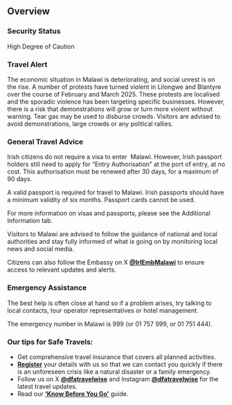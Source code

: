 ## Overview

### **Security Status**

High Degree of Caution

### **Travel Alert**

The economic situation in Malawi is deteriorating, and social unrest is on the rise. A number of protests have turned violent in Lilongwe and Blantyre over the course of February and March 2025. These protests are localised and the sporadic violence has been targeting specific businesses. However, there is a risk that demonstrations will grow or turn more violent without warning. Tear gas may be used to disburse crowds. Visitors are advised to avoid demonstrations, large crowds or any political rallies.

### **General Travel Advice**

Irish citizens do not require a visa to enter  Malawi. However, Irish passport holders still need to apply for “Entry Authorisation” at the port of entry, at no cost. This authorisation must be renewed after 30 days, for a maximum of 90 days.

A valid passport is required for travel to Malawi. Irish passports should have a minimum validity of six months. Passport cards cannot be used.

For more information on visas and passports, please see the Additional Information tab.

Visitors to Malawi are advised to follow the guidance of national and local authorities and stay fully informed of what is going on by monitoring local news and social media.

Citizens can also follow the Embassy on X [**@IrlEmbMalawi**](https://twitter.com/IrlEmbMalawi/) to ensure access to relevant updates and alerts.

### **Emergency Assistance**

The best help is often close at hand so if a problem arises, try talking to local contacts, tour operator representatives or hotel management.

The emergency number in Malawi is 999 (or 01 757 999, or 01 751 444).

### **Our tips for Safe Travels:**

* Get comprehensive travel insurance that covers all planned activities.
* [**Register**](/en/dfa/overseas-travel/citizens-registration/) your details with us so that we can contact you quickly if there is an unforeseen crisis like a natural disaster or a family emergency.
* Follow us on X [**@dfatravelwise**](https://www.twitter.com/DFATravelWise) and Instagram [**@dfatravelwise**](https://www.instagram.com/dfatravelwise/) for the latest travel updates.
* Read our [**‘Know Before You Go’**](/en/dfa/overseas-travel/know-before-you-go/) guide.